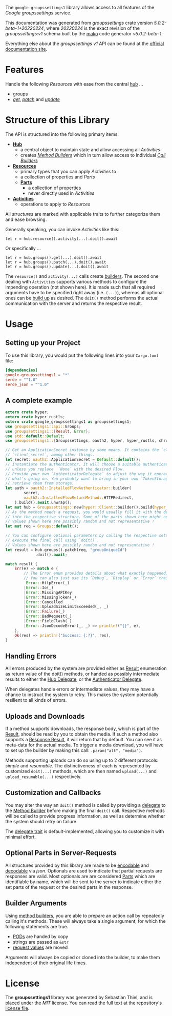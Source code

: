 <!---
DO NOT EDIT !
This file was generated automatically from 'src/generator/templates/api/README.md.mako'
DO NOT EDIT !
-->
The `google-groupssettings1` library allows access to all features of the *Google groupssettings* service.

This documentation was generated from *groupssettings* crate version *5.0.2-beta-1+20220224*, where *20220224* is the exact revision of the *groupssettings:v1* schema built by the [mako](http://www.makotemplates.org/) code generator *v5.0.2-beta-1*.

Everything else about the *groupssettings* *v1* API can be found at the
[official documentation site](https://developers.google.com/google-apps/groups-settings/get_started).
# Features

Handle the following *Resources* with ease from the central [hub](https://docs.rs/google-groupssettings1/5.0.2-beta-1+20220224/google_groupssettings1/Groupssettings) ... 

* groups
 * [*get*](https://docs.rs/google-groupssettings1/5.0.2-beta-1+20220224/google_groupssettings1/api::GroupGetCall), [*patch*](https://docs.rs/google-groupssettings1/5.0.2-beta-1+20220224/google_groupssettings1/api::GroupPatchCall) and [*update*](https://docs.rs/google-groupssettings1/5.0.2-beta-1+20220224/google_groupssettings1/api::GroupUpdateCall)




# Structure of this Library

The API is structured into the following primary items:

* **[Hub](https://docs.rs/google-groupssettings1/5.0.2-beta-1+20220224/google_groupssettings1/Groupssettings)**
    * a central object to maintain state and allow accessing all *Activities*
    * creates [*Method Builders*](https://docs.rs/google-groupssettings1/5.0.2-beta-1+20220224/google_groupssettings1/client::MethodsBuilder) which in turn
      allow access to individual [*Call Builders*](https://docs.rs/google-groupssettings1/5.0.2-beta-1+20220224/google_groupssettings1/client::CallBuilder)
* **[Resources](https://docs.rs/google-groupssettings1/5.0.2-beta-1+20220224/google_groupssettings1/client::Resource)**
    * primary types that you can apply *Activities* to
    * a collection of properties and *Parts*
    * **[Parts](https://docs.rs/google-groupssettings1/5.0.2-beta-1+20220224/google_groupssettings1/client::Part)**
        * a collection of properties
        * never directly used in *Activities*
* **[Activities](https://docs.rs/google-groupssettings1/5.0.2-beta-1+20220224/google_groupssettings1/client::CallBuilder)**
    * operations to apply to *Resources*

All *structures* are marked with applicable traits to further categorize them and ease browsing.

Generally speaking, you can invoke *Activities* like this:

```Rust,ignore
let r = hub.resource().activity(...).doit().await
```

Or specifically ...

```ignore
let r = hub.groups().get(...).doit().await
let r = hub.groups().patch(...).doit().await
let r = hub.groups().update(...).doit().await
```

The `resource()` and `activity(...)` calls create [builders][builder-pattern]. The second one dealing with `Activities` 
supports various methods to configure the impending operation (not shown here). It is made such that all required arguments have to be 
specified right away (i.e. `(...)`), whereas all optional ones can be [build up][builder-pattern] as desired.
The `doit()` method performs the actual communication with the server and returns the respective result.

# Usage

## Setting up your Project

To use this library, you would put the following lines into your `Cargo.toml` file:

```toml
[dependencies]
google-groupssettings1 = "*"
serde = "^1.0"
serde_json = "^1.0"
```

## A complete example

```Rust
extern crate hyper;
extern crate hyper_rustls;
extern crate google_groupssettings1 as groupssettings1;
use groupssettings1::api::Groups;
use groupssettings1::{Result, Error};
use std::default::Default;
use groupssettings1::{Groupssettings, oauth2, hyper, hyper_rustls, chrono, FieldMask};

// Get an ApplicationSecret instance by some means. It contains the `client_id` and 
// `client_secret`, among other things.
let secret: oauth2::ApplicationSecret = Default::default();
// Instantiate the authenticator. It will choose a suitable authentication flow for you, 
// unless you replace  `None` with the desired Flow.
// Provide your own `AuthenticatorDelegate` to adjust the way it operates and get feedback about 
// what's going on. You probably want to bring in your own `TokenStorage` to persist tokens and
// retrieve them from storage.
let auth = oauth2::InstalledFlowAuthenticator::builder(
        secret,
        oauth2::InstalledFlowReturnMethod::HTTPRedirect,
    ).build().await.unwrap();
let mut hub = Groupssettings::new(hyper::Client::builder().build(hyper_rustls::HttpsConnectorBuilder::new().with_native_roots().https_or_http().enable_http1().enable_http2().build()), auth);
// As the method needs a request, you would usually fill it with the desired information
// into the respective structure. Some of the parts shown here might not be applicable !
// Values shown here are possibly random and not representative !
let mut req = Groups::default();

// You can configure optional parameters by calling the respective setters at will, and
// execute the final call using `doit()`.
// Values shown here are possibly random and not representative !
let result = hub.groups().patch(req, "groupUniqueId")
             .doit().await;

match result {
    Err(e) => match e {
        // The Error enum provides details about what exactly happened.
        // You can also just use its `Debug`, `Display` or `Error` traits
         Error::HttpError(_)
        |Error::Io(_)
        |Error::MissingAPIKey
        |Error::MissingToken(_)
        |Error::Cancelled
        |Error::UploadSizeLimitExceeded(_, _)
        |Error::Failure(_)
        |Error::BadRequest(_)
        |Error::FieldClash(_)
        |Error::JsonDecodeError(_, _) => println!("{}", e),
    },
    Ok(res) => println!("Success: {:?}", res),
}

```
## Handling Errors

All errors produced by the system are provided either as [Result](https://docs.rs/google-groupssettings1/5.0.2-beta-1+20220224/google_groupssettings1/client::Result) enumeration as return value of
the doit() methods, or handed as possibly intermediate results to either the 
[Hub Delegate](https://docs.rs/google-groupssettings1/5.0.2-beta-1+20220224/google_groupssettings1/client::Delegate), or the [Authenticator Delegate](https://docs.rs/yup-oauth2/*/yup_oauth2/trait.AuthenticatorDelegate.html).

When delegates handle errors or intermediate values, they may have a chance to instruct the system to retry. This 
makes the system potentially resilient to all kinds of errors.

## Uploads and Downloads
If a method supports downloads, the response body, which is part of the [Result](https://docs.rs/google-groupssettings1/5.0.2-beta-1+20220224/google_groupssettings1/client::Result), should be
read by you to obtain the media.
If such a method also supports a [Response Result](https://docs.rs/google-groupssettings1/5.0.2-beta-1+20220224/google_groupssettings1/client::ResponseResult), it will return that by default.
You can see it as meta-data for the actual media. To trigger a media download, you will have to set up the builder by making
this call: `.param("alt", "media")`.

Methods supporting uploads can do so using up to 2 different protocols: 
*simple* and *resumable*. The distinctiveness of each is represented by customized 
`doit(...)` methods, which are then named `upload(...)` and `upload_resumable(...)` respectively.

## Customization and Callbacks

You may alter the way an `doit()` method is called by providing a [delegate](https://docs.rs/google-groupssettings1/5.0.2-beta-1+20220224/google_groupssettings1/client::Delegate) to the 
[Method Builder](https://docs.rs/google-groupssettings1/5.0.2-beta-1+20220224/google_groupssettings1/client::CallBuilder) before making the final `doit()` call. 
Respective methods will be called to provide progress information, as well as determine whether the system should 
retry on failure.

The [delegate trait](https://docs.rs/google-groupssettings1/5.0.2-beta-1+20220224/google_groupssettings1/client::Delegate) is default-implemented, allowing you to customize it with minimal effort.

## Optional Parts in Server-Requests

All structures provided by this library are made to be [encodable](https://docs.rs/google-groupssettings1/5.0.2-beta-1+20220224/google_groupssettings1/client::RequestValue) and 
[decodable](https://docs.rs/google-groupssettings1/5.0.2-beta-1+20220224/google_groupssettings1/client::ResponseResult) via *json*. Optionals are used to indicate that partial requests are responses 
are valid.
Most optionals are are considered [Parts](https://docs.rs/google-groupssettings1/5.0.2-beta-1+20220224/google_groupssettings1/client::Part) which are identifiable by name, which will be sent to 
the server to indicate either the set parts of the request or the desired parts in the response.

## Builder Arguments

Using [method builders](https://docs.rs/google-groupssettings1/5.0.2-beta-1+20220224/google_groupssettings1/client::CallBuilder), you are able to prepare an action call by repeatedly calling it's methods.
These will always take a single argument, for which the following statements are true.

* [PODs][wiki-pod] are handed by copy
* strings are passed as `&str`
* [request values](https://docs.rs/google-groupssettings1/5.0.2-beta-1+20220224/google_groupssettings1/client::RequestValue) are moved

Arguments will always be copied or cloned into the builder, to make them independent of their original life times.

[wiki-pod]: http://en.wikipedia.org/wiki/Plain_old_data_structure
[builder-pattern]: http://en.wikipedia.org/wiki/Builder_pattern
[google-go-api]: https://github.com/google/google-api-go-client

# License
The **groupssettings1** library was generated by Sebastian Thiel, and is placed 
under the *MIT* license.
You can read the full text at the repository's [license file][repo-license].

[repo-license]: https://github.com/Byron/google-apis-rsblob/main/LICENSE.md

